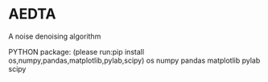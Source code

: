 # AEDTA
A noise denoising algorithm

PYTHON package:
(please run:pip install os,numpy,pandas,matplotlib,pylab,scipy)
os
numpy
pandas
matplotlib
pylab
scipy
